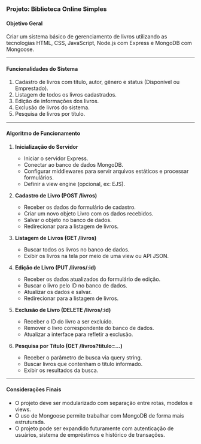### Projeto: Biblioteca Online Simples

#### Objetivo Geral

Criar um sistema básico de gerenciamento de livros utilizando as tecnologias HTML, CSS, JavaScript, Node.js com Express e MongoDB com Mongoose.

---

#### Funcionalidades do Sistema

1. Cadastro de livros com título, autor, gênero e status (Disponível ou Emprestado).
2. Listagem de todos os livros cadastrados.
3. Edição de informações dos livros.
4. Exclusão de livros do sistema.
5. Pesquisa de livros por título.

---

#### Algoritmo de Funcionamento

1. **Inicialização do Servidor**

   * Iniciar o servidor Express.
   * Conectar ao banco de dados MongoDB.
   * Configurar middlewares para servir arquivos estáticos e processar formulários.
   * Definir a view engine (opcional, ex: EJS).

2. **Cadastro de Livro (POST /livros)**

   * Receber os dados do formulário de cadastro.
   * Criar um novo objeto Livro com os dados recebidos.
   * Salvar o objeto no banco de dados.
   * Redirecionar para a listagem de livros.

3. **Listagem de Livros (GET /livros)**

   * Buscar todos os livros no banco de dados.
   * Exibir os livros na tela por meio de uma view ou API JSON.

4. **Edição de Livro (PUT /livros/\:id)**

   * Receber os dados atualizados do formulário de edição.
   * Buscar o livro pelo ID no banco de dados.
   * Atualizar os dados e salvar.
   * Redirecionar para a listagem de livros.

5. **Exclusão de Livro (DELETE /livros/\:id)**

   * Receber o ID do livro a ser excluído.
   * Remover o livro correspondente do banco de dados.
   * Atualizar a interface para refletir a exclusão.

6. **Pesquisa por Título (GET /livros?titulo=...)**

   * Receber o parâmetro de busca via query string.
   * Buscar livros que contenham o título informado.
   * Exibir os resultados da busca.

---

#### Considerações Finais

* O projeto deve ser modularizado com separação entre rotas, modelos e views.
* O uso de Mongoose permite trabalhar com MongoDB de forma mais estruturada.
* O projeto pode ser expandido futuramente com autenticação de usuários, sistema de empréstimos e histórico de transações.


